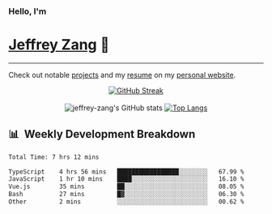 
### Hello, I'm 
# [Jeffrey Zang](https://www.linkedin.com/in/jeffreyzang/) 🦀

---

Check out notable [projects](https://jeffz.dev/projects) and my [resume](https://jeffz.dev/resume) on my [personal website](https://jeffz.dev/).

<div align = 'center'>

[![GitHub Streak](https://github-readme-streak-stats.herokuapp.com/?user=jeffrey-zang&theme=tokyonight)](https://git.io/streak-stats)
<br></br>
![jeffrey-zang's GitHub stats](https://github-readme-stats.vercel.app/api?username=jeffrey-zang&show_icons=true&theme=tokyonight&hide_rank=true&hide=stars) 
[![Top Langs](https://github-readme-stats.vercel.app/api/top-langs/?username=jeffrey-zang&hide=ShaderLab,HLSL&layout=compact&theme=tokyonight)](https://github.com/anuraghazra/github-readme-stats)

</div>

## 📊 &nbsp;Weekly Development Breakdown
<!--START_SECTION:waka-->

```txt
Total Time: 7 hrs 12 mins

TypeScript    4 hrs 56 mins   █████████████████░░░░░░░░   67.99 %
JavaScript    1 hr 10 mins    ████░░░░░░░░░░░░░░░░░░░░░   16.10 %
Vue.js        35 mins         ██░░░░░░░░░░░░░░░░░░░░░░░   08.05 %
Bash          27 mins         █▓░░░░░░░░░░░░░░░░░░░░░░░   06.30 %
Other         2 mins          ░░░░░░░░░░░░░░░░░░░░░░░░░   00.62 %
```

<!--END_SECTION:waka-->

